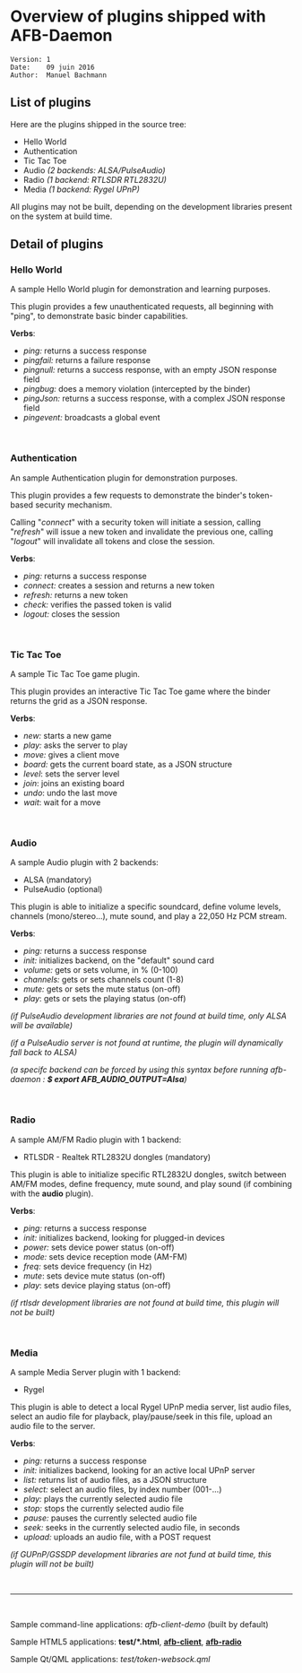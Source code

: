 # Overview of plugins shipped with AFB-Daemon
    Version: 1
    Date:    09 juin 2016
    Author:  Manuel Bachmann


## List of plugins

Here are the plugins shipped in the source tree:

* Hello World
* Authentication
* Tic Tac Toe
* Audio _(2 backends: ALSA/PulseAudio)_
* Radio _(1 backend: RTLSDR RTL2832U)_
* Media _(1 backend: Rygel UPnP)_

All plugins may not be built, depending on the development libraries present on the system at build time.


## Detail of plugins

### Hello World

A sample Hello World plugin for demonstration and learning purposes.

This plugin provides a few unauthenticated requests, all beginning with "ping", to demonstrate basic binder capabilities.

**Verbs**:

* _ping:_ returns a success response
* _pingfail:_ returns a failure response
* _pingnull:_ returns a success response, with an empty JSON response field
* _pingbug:_ does a memory violation (intercepted by the binder)
* _pingJson:_ returns a success response, with a complex JSON response field
* _pingevent:_ broadcasts a global event

<br />


### Authentication

An sample Authentication plugin for demonstration purposes.

This plugin provides a few requests to demonstrate the binder's token-based security mechanism.

Calling "_connect_" with a security token will initiate a session, calling "_refresh_" will issue a new token and invalidate the previous one, calling "_logout_" will invalidate all tokens and close the session.

**Verbs**:

* _ping:_ returns a success response
* _connect:_ creates a session and returns a new token
* _refresh:_ returns a new token
* _check:_ verifies the passed token is valid
* _logout:_ closes the session

<br />


### Tic Tac Toe

A sample Tic Tac Toe game plugin.

This plugin provides an interactive Tic Tac Toe game where the binder returns the grid as a JSON response. 

**Verbs**:

* _new:_ starts a new game
* _play:_ asks the server to play
* _move:_ gives a client move
* _board:_ gets the current board state, as a JSON structure
* _level_: sets the server level
* _join_: joins an existing board
* _undo_: undo the last move
* _wait_: wait for a move

<br />


### Audio

A sample Audio plugin with 2 backends:

* ALSA (mandatory)
* PulseAudio (optional)

This plugin is able to initialize a specific soundcard, define volume levels, channels (mono/stereo...), mute sound, and play a 22,050 Hz PCM stream.

**Verbs**:

* _ping:_ returns a success response
* _init:_ initializes backend, on the "default" sound card
* _volume:_ gets or sets volume, in % (0-100)
* _channels:_ gets or sets channels count (1-8)
* _mute:_ gets or sets the mute status (on-off)
* _play_: gets or sets the playing status (on-off)

_(if PulseAudio development libraries are not found at build time, only ALSA will be available)_

_(if a PulseAudio server is not found at runtime, the plugin will dynamically fall back to ALSA)_

_(a specifc backend can be forced by using this syntax before running afb-daemon : **$ export AFB_AUDIO_OUTPUT=Alsa**)_

<br />


### Radio

A sample AM/FM Radio plugin with 1 backend:

* RTLSDR - Realtek RTL2832U dongles (mandatory)

This plugin is able to initialize specific RTL2832U dongles, switch between AM/FM modes, define frequency, mute sound, and play sound (if combining with the **audio** plugin).

**Verbs**:

* _ping:_ returns a success response
* _init:_ initializes backend, looking for plugged-in devices
* _power:_ sets device power status (on-off)
* _mode:_ sets device reception mode (AM-FM)
* _freq:_ sets device frequency (in Hz)
* _mute_: sets device mute status (on-off)
* _play_: sets device playing status (on-off)

_(if rtlsdr development libraries are not found at build time, this plugin will not be built)_

<br />


### Media

A sample Media Server plugin with 1 backend:

 * Rygel

This plugin is able to detect a local Rygel UPnP media server, list audio files, select an audio file for playback, play/pause/seek in this file, upload an audio file to the server.

**Verbs**:

* _ping:_ returns a success response
* _init:_ initializes backend, looking for an active local UPnP server
* _list:_ returns list of audio files, as a JSON structure
* _select:_ select an audio files, by index number (001-...)
* _play:_ plays the currently selected audio file
* _stop:_ stops the currently selected audio file
* _pause:_ pauses the currently selected audio file
* _seek:_ seeks in the currently selected audio file, in seconds
* _upload:_ uploads an audio file, with a POST request

_(if GUPnP/GSSDP development libraries are not fund at build time, this plugin will not be built)_

<br />


---
<br />

Sample command-line applications: _afb-client-demo_ (built by default)

Sample HTML5 applications: 
**test/*.html**, 
**[afb-client](https://gerrit.automotivelinux.org/gerrit/gitweb?p=src/app-framework-demo.git;a=tree)**, 
**[afb-radio](https://github.com/iotbzh/afb-radio)**

Sample Qt/QML applications: *test/token-websock.qml*
